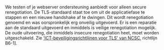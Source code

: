 We testen of je webserver ondersteuning aanbiedt voor alleen secure renegotiation. De TLS-standaard staat toe om uit de applicatiefase te stappen en een nieuwe handshake af te dwingen. Dit wordt renegotiation genoemd en was oorspronkelijk erg onveilig uitgevoerd. Er is een reparatie aan de standaard uitgevoerd en inmiddels is veilige renegotiation mogelijk. De oude uitvoering, die inmiddels insecure renegotiation heet, moet worden uitgeschakeld. Zie ['ICT-beveiligingsrichtlijnen voor TLS' van NCSC](https://www.ncsc.nl/actueel/whitepapers/ict-beveiligingsrichtlijnen-voor-transport-layer-security-tls.html), richtlijn B6-1].
